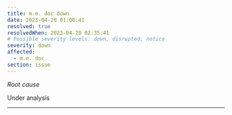 ```yaml
---
title: m.e. doc down
date: 2023-04-20 01:06:41
resolved: true
resolvedWhen: 2023-04-20 02:35:41
# Possible severity levels: down, disrupted, notice
severity: down
affected:
  - m.e. doc
section: issue
---
```


*Root cause*

Under analysis

---


